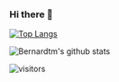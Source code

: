 ### Hi there 👋
[![Top Langs](https://github-readme-stats.vercel.app/api/top-langs/?username=Bernardtm&layout=chartreuse-dark)](https://github.com/anuraghazra/github-readme-stats)

![Bernardtm's github stats](https://github-readme-stats.vercel.app/api?username=Bernardtm&show_icons=true&theme=chartreuse-dark)

![visitors](https://visitor-badge.glitch.me/badge?page_id=Bernardtm.Bernardtm)
<!--
**Bernardtm/Bernardtm** is a ✨ _special_ ✨ repository because its `README.md` (this file) appears on your GitHub profile.

Here are some ideas to get you started:

- 🔭 I’m currently working on ...
- 🌱 I’m currently learning ...
- 👯 I’m looking to collaborate on ...
- 🤔 I’m looking for help with ...
- 💬 Ask me about ...
- 📫 How to reach me: ...
- 😄 Pronouns: ...
- ⚡ Fun fact: ...
-->
